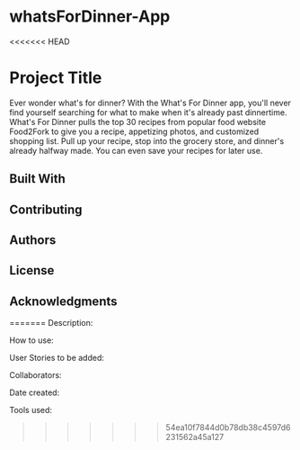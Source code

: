# whatsForDinner-App

<<<<<<< HEAD
# Project Title

Ever wonder what's for dinner? With the What's For Dinner app, you'll never find yourself searching for what to make when it's already past dinnertime. What's For Dinner pulls the top 30 recipes from popular food website Food2Fork to give you a recipe, appetizing photos, and customized shopping list. Pull up your recipe, stop into the grocery store, and dinner's already halfway made. You can even save your recipes for later use.

## Built With

## Contributing

## Authors

## License

## Acknowledgments
=======
Description: 

How to use:

User Stories to be added:

Collaborators:

Date created:

Tools used:

>>>>>>> 54ea10f7844d0b78db38c4597d6231562a45a127



